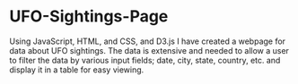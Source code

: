 # UFO-Sightings-Page

Using JavaScript, HTML, and CSS, and D3.js I have created a webpage for data about UFO sightings. The data is extensive and needed to allow a user to filter the data by various input fields; date, city, state, country, etc. and display it in a table for easy viewing. 
